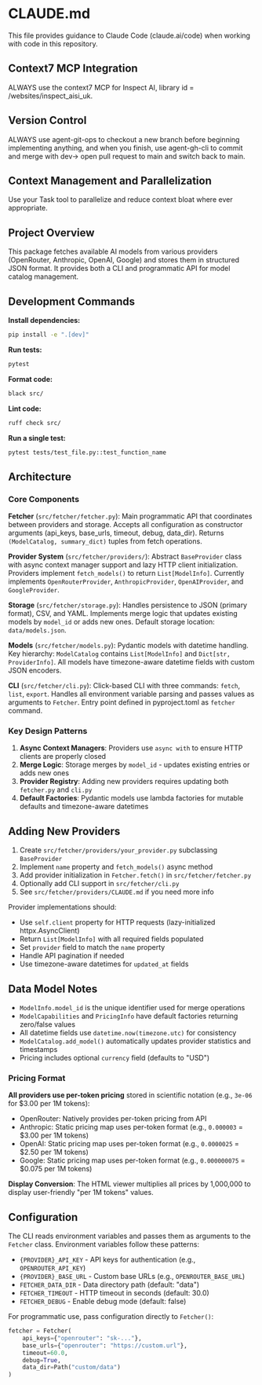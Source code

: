 # CLAUDE.md

This file provides guidance to Claude Code (claude.ai/code) when working with code in this repository.

## Context7 MCP Integration

ALWAYS use the context7 MCP for Inspect AI, library id = /websites/inspect_aisi_uk.

## Version Control

ALWAYS use agent-git-ops to checkout a new branch before beginning implementing anything, and when you finish, use agent-gh-cli to commit and merge with dev-> open pull request to main and switch back to main.

## Context Management and Parallelization

Use your Task tool to parallelize and reduce context bloat where ever appropriate.

## Project Overview

This package fetches available AI models from various providers (OpenRouter, Anthropic, OpenAI, Google) and stores them in structured JSON format. It provides both a CLI and programmatic API for model catalog management.

## Development Commands

**Install dependencies:**
```bash
pip install -e ".[dev]"
```

**Run tests:**
```bash
pytest
```

**Format code:**
```bash
black src/
```

**Lint code:**
```bash
ruff check src/
```

**Run a single test:**
```bash
pytest tests/test_file.py::test_function_name
```

## Architecture

### Core Components

**Fetcher** (`src/fetcher/fetcher.py`): Main programmatic API that coordinates between providers and storage. Accepts all configuration as constructor arguments (api_keys, base_urls, timeout, debug, data_dir). Returns `(ModelCatalog, summary_dict)` tuples from fetch operations.

**Provider System** (`src/fetcher/providers/`): Abstract `BaseProvider` class with async context manager support and lazy HTTP client initialization. Providers implement `fetch_models()` to return `List[ModelInfo]`. Currently implements `OpenRouterProvider`, `AnthropicProvider`, `OpenAIProvider`, and `GoogleProvider`.

**Storage** (`src/fetcher/storage.py`): Handles persistence to JSON (primary format), CSV, and YAML. Implements merge logic that updates existing models by `model_id` or adds new ones. Default storage location: `data/models.json`.

**Models** (`src/fetcher/models.py`): Pydantic models with datetime handling. Key hierarchy: `ModelCatalog` contains `List[ModelInfo]` and `Dict[str, ProviderInfo]`. All models have timezone-aware datetime fields with custom JSON encoders.

**CLI** (`src/fetcher/cli.py`): Click-based CLI with three commands: `fetch`, `list`, `export`. Handles all environment variable parsing and passes values as arguments to `Fetcher`. Entry point defined in pyproject.toml as `fetcher` command.

### Key Design Patterns

1. **Async Context Managers**: Providers use `async with` to ensure HTTP clients are properly closed
2. **Merge Logic**: Storage merges by `model_id` - updates existing entries or adds new ones
3. **Provider Registry**: Adding new providers requires updating both `fetcher.py` and `cli.py`
4. **Default Factories**: Pydantic models use lambda factories for mutable defaults and timezone-aware datetimes

## Adding New Providers

1. Create `src/fetcher/providers/your_provider.py` subclassing `BaseProvider`
2. Implement `name` property and `fetch_models()` async method
3. Add provider initialization in `Fetcher.fetch()` in `src/fetcher/fetcher.py`
4. Optionally add CLI support in `src/fetcher/cli.py`
5. See `src/fetcher/providers/CLAUDE.md` if you need more info

Provider implementations should:
- Use `self.client` property for HTTP requests (lazy-initialized httpx.AsyncClient)
- Return `List[ModelInfo]` with all required fields populated
- Set `provider` field to match the `name` property
- Handle API pagination if needed
- Use timezone-aware datetimes for `updated_at` fields

## Data Model Notes

- `ModelInfo.model_id` is the unique identifier used for merge operations
- `ModelCapabilities` and `PricingInfo` have default factories returning zero/false values
- All datetime fields use `datetime.now(timezone.utc)` for consistency
- `ModelCatalog.add_model()` automatically updates provider statistics and timestamps
- Pricing includes optional `currency` field (defaults to "USD")

### Pricing Format

**All providers use per-token pricing** stored in scientific notation (e.g., `3e-06` for $3.00 per 1M tokens):
- OpenRouter: Natively provides per-token pricing from API
- Anthropic: Static pricing map uses per-token format (e.g., `0.000003` = $3.00 per 1M tokens)
- OpenAI: Static pricing map uses per-token format (e.g., `0.0000025` = $2.50 per 1M tokens)
- Google: Static pricing map uses per-token format (e.g., `0.000000075` = $0.075 per 1M tokens)

**Display Conversion**: The HTML viewer multiplies all prices by 1,000,000 to display user-friendly "per 1M tokens" values.

## Configuration

The CLI reads environment variables and passes them as arguments to the `Fetcher` class. Environment variables follow these patterns:

- `{PROVIDER}_API_KEY` - API keys for authentication (e.g., `OPENROUTER_API_KEY`)
- `{PROVIDER}_BASE_URL` - Custom base URLs (e.g., `OPENROUTER_BASE_URL`)
- `FETCHER_DATA_DIR` - Data directory path (default: "data")
- `FETCHER_TIMEOUT` - HTTP timeout in seconds (default: 30.0)
- `FETCHER_DEBUG` - Enable debug mode (default: false)

For programmatic use, pass configuration directly to `Fetcher()`:

```python
fetcher = Fetcher(
    api_keys={"openrouter": "sk-..."},
    base_urls={"openrouter": "https://custom.url"},
    timeout=60.0,
    debug=True,
    data_dir=Path("custom/data")
)
```
